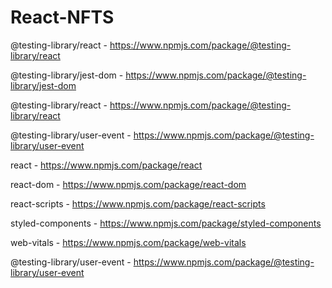 # React-NFTS

@testing-library/react - https://www.npmjs.com/package/@testing-library/react

@testing-library/jest-dom - https://www.npmjs.com/package/@testing-library/jest-dom

@testing-library/react - https://www.npmjs.com/package/@testing-library/react

@testing-library/user-event - https://www.npmjs.com/package/@testing-library/user-event

react - https://www.npmjs.com/package/react

react-dom - https://www.npmjs.com/package/react-dom

react-scripts - https://www.npmjs.com/package/react-scripts

styled-components - https://www.npmjs.com/package/styled-components

web-vitals - https://www.npmjs.com/package/web-vitals

@testing-library/user-event - https://www.npmjs.com/package/@testing-library/user-event
